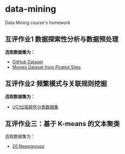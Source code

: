 # data-mining
Data Mining course's homework



## 互评作业1 数据探索性分析与数据预处理

**选取数据集为：**

- [GitHub Dataset](https://www.kaggle.com/datasets/nikhil25803/github-dataset?select=repository_data.csv)
- [Movies Dataset from Pirated Sites](https://www.kaggle.com/datasets/arsalanrehman/movies-dataset-from-piracy-website)



## 互评作业2 频繁模式与关联规则挖掘

**选取数据集为：**

- [UCI垃圾邮件分类数据集](https://archive.ics.uci.edu/ml/machine-learning-databases/00228/)



## 互评作业三：基于 K-means 的文本聚类

选取数据集为：

- [20 Newsgroups](http://qwone.com/~jason/20Newsgroups/)

